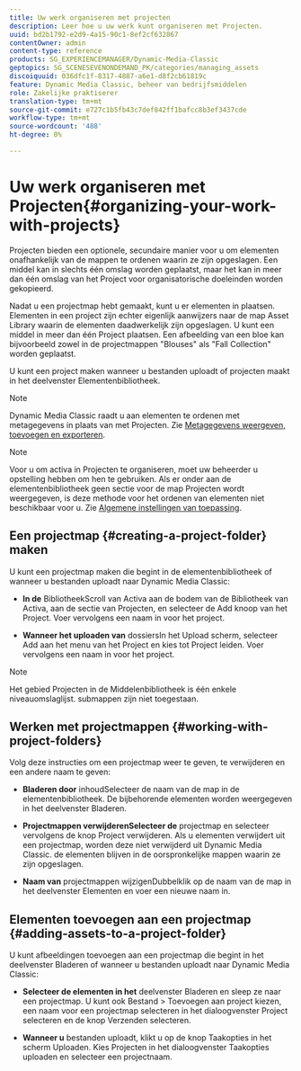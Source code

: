 ```yaml
---
title: Uw werk organiseren met projecten
description: Leer hoe u uw werk kunt organiseren met Projecten.
uuid: bd2b1792-e2d9-4a15-90c1-8ef2cf632867
contentOwner: admin
content-type: reference
products: SG_EXPERIENCEMANAGER/Dynamic-Media-Classic
geptopics: SG_SCENESEVENONDEMAND_PK/categories/managing_assets
discoiquuid: 036dfc1f-8317-4887-a6e1-d8f2cb61819c
feature: Dynamic Media Classic, beheer van bedrijfsmiddelen
role: Zakelijke praktiserer
translation-type: tm+mt
source-git-commit: e727c1b5fb43c7def842ff1bafcc8b3ef3437cde
workflow-type: tm+mt
source-wordcount: '488'
ht-degree: 0%

---
```



# Uw werk organiseren met Projecten{#organizing-your-work-with-projects}

Projecten bieden een optionele, secundaire manier voor u om elementen onafhankelijk van de mappen te ordenen waarin ze zijn opgeslagen. Een middel kan in slechts één omslag worden geplaatst, maar het kan in meer dan één omslag van het Project voor organisatorische doeleinden worden gekopieerd.

Nadat u een projectmap hebt gemaakt, kunt u er elementen in plaatsen. Elementen in een project zijn echter eigenlijk aanwijzers naar de map Asset Library waarin de elementen daadwerkelijk zijn opgeslagen. U kunt een middel in meer dan één Project plaatsen. Een afbeelding van een bloe kan bijvoorbeeld zowel in de projectmappen &quot;Blouses&quot; als &quot;Fall Collection&quot; worden geplaatst.

U kunt een project maken wanneer u bestanden uploadt of projecten maakt in het deelvenster Elementenbibliotheek.

>[!NOTE]
>
>Dynamic Media Classic raadt u aan elementen te ordenen met metagegevens in plaats van met Projecten. Zie [Metagegevens weergeven, toevoegen en exporteren](viewing-adding-exporting-metadata.md).

>[!NOTE]
>
>Voor u om activa in Projecten te organiseren, moet uw beheerder u opstelling hebben om hen te gebruiken. Als er onder aan de elementenbibliotheek geen sectie voor de map Projecten wordt weergegeven, is deze methode voor het ordenen van elementen niet beschikbaar voor u. Zie [Algemene instellingen van toepassing](application-setup.md#general-settings).

## Een projectmap {#creating-a-project-folder} maken

U kunt een projectmap maken die begint in de elementenbibliotheek of wanneer u bestanden uploadt naar Dynamic Media Classic:

* **In de**
BibliotheekScroll van Activa aan de bodem van de Bibliotheek van Activa, aan de sectie van Projecten, en selecteer de Add knoop van het Project. Voer vervolgens een naam in voor het project.

* **Wanneer het uploaden van**
dossiersIn het Upload scherm, selecteer Add aan het menu van het Project en kies tot Project leiden. Voer vervolgens een naam in voor het project.

>[!NOTE]
>
>Het gebied Projecten in de Middelenbibliotheek is één enkele niveauomslaglijst. submappen zijn niet toegestaan.

## Werken met projectmappen {#working-with-project-folders}

Volg deze instructies om een projectmap weer te geven, te verwijderen en een andere naam te geven:

* **Bladeren door**
inhoudSelecteer de naam van de map in de elementenbibliotheek. De bijbehorende elementen worden weergegeven in het deelvenster Bladeren.

* **Projectmappen verwijderenSelecteer de**
projectmap en selecteer vervolgens de knop Project verwijderen. Als u elementen verwijdert uit een projectmap, worden deze niet verwijderd uit Dynamic Media Classic. de elementen blijven in de oorspronkelijke mappen waarin ze zijn opgeslagen.

* **Naam van**
projectmappen wijzigenDubbelklik op de naam van de map in het deelvenster Elementen en voer een nieuwe naam in.

## Elementen toevoegen aan een projectmap {#adding-assets-to-a-project-folder}

U kunt afbeeldingen toevoegen aan een projectmap die begint in het deelvenster Bladeren of wanneer u bestanden uploadt naar Dynamic Media Classic:

* **Selecteer de elementen in het**
deelvenster Bladeren en sleep ze naar een projectmap. U kunt ook Bestand > Toevoegen aan project kiezen, een naam voor een projectmap selecteren in het dialoogvenster Project selecteren en de knop Verzenden selecteren.

* **Wanneer u**
bestanden uploadt, klikt u op de knop Taakopties in het scherm Uploaden. Kies Projecten in het dialoogvenster Taakopties uploaden en selecteer een projectnaam.
